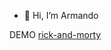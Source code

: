 - 👋 Hi, I’m Armando

DEMO [rick-and-morty](rick-and-morty-data-rust.vercel.app
) 

<!---
armandoH99/armandoH99 is a ✨ special ✨ repository because its `README.md` (this file) appears on your GitHub profile.
You can click the Preview link to take a look at your changes.
--->
